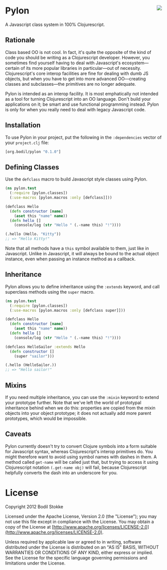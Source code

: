 # <img align="right" src="https://raw.github.com/bodil/pylon/master/pylon.gif"> Pylon

A Javascript class system in 100% Clojurescript.

## Rationale

Class based OO is not cool. In fact, it's quite the opposite of the
kind of code you should be writing as a Clojurescript developer.
However, you sometimes find yourself having to deal with Javascript's
ecosystem—certain of its more popular libraries in particular—out of
necessity. Clojurescript's core interop facilities are fine for
dealing with dumb JS objects, but when you have to get into more
advanced OO—creating classes and subclasses—the primitives are no
longer adequate.

Pylon is intended as an interop facility. It is most emphatically not
intended as a tool for turning Clojurescript into an OO language.
Don't build your applications on it; be smart and use functional
programming instead. Pylon is only for when you really need to deal
with legacy Javascript code.

## Installation

To use Pylon in your project, put the following in the `:dependencies`
vector of your `project.clj` file:

```clojure
[org.bodil/pylon "0.1.0"]
```

## Defining Classes

Use the `defclass` macro to build Javascript style classes using Pylon.

```clojure
(ns pylon.test
  (:require [pylon.classes])
  (:use-macros [pylon.macros :only [defclass]]))

(defclass Hello
  (defn constructor [name]
    (aset this "name" name))
  (defn hello []
    (console/log (str "Hello " (.-name this) "!"))))

(.hello (Hello. "Kitty"))
;; => "Hello Kitty!"
```

Note that all methods have a `this` symbol available to them, just
like in Javascript. Unlike in Javascript, it will always be bound to
the actual object instance, even when passing an instance method as a
callback.

## Inheritance

Pylon allows you to define inheritance using the `:extends` keyword,
and call superclass methods using the `super` macro.

```clojure
(ns pylon.test
  (:require [pylon.classes])
  (:use-macros [pylon.macros :only [defclass super]]))

(defclass Hello
  (defn constructor [name]
    (aset this "name" name))
  (defn hello []
    (console/log (str "Hello " (.-name this) "!"))))

(defclass HelloSailor :extends Hello
  (defn constructor []
    (super "sailor")))

(.hello (HelloSailor.))
;; => "Hello sailor!"
```

## Mixins

If you need multiple inheritance, you can use the `:mixin` keyword to
extend your prototype further. Note that we've left the world of
prototypal inheritance behind when we do this: properties are copied
from the mixin objects into your object prototype; it does not
actually add more parent prototypes, which would be impossible.

## Caveats

Pylon currently doesn't try to convert Clojure symbols into a form
suitable for Javascript syntax, whereas Clojurescript's interop
primitives do. You might therefore want to avoid using symbol names
with dashes in them. A method called `get-name` will be called just
that, but trying to access it using Clojurescript notation
`(.get-name obj)` will fail, because Clojurescript helpfully converts
the dash into an underscore for you.

# License

Copyright 2012 Bodil Stokke

Licensed under the Apache License, Version 2.0 (the "License"); you
may not use this file except in compliance with the License. You may
obtain a copy of the License at
[http://www.apache.org/licenses/LICENSE-2.0](http://www.apache.org/licenses/LICENSE-2.0).

Unless required by applicable law or agreed to in writing, software
distributed under the License is distributed on an "AS IS" BASIS,
WITHOUT WARRANTIES OR CONDITIONS OF ANY KIND, either express or
implied. See the License for the specific language governing
permissions and limitations under the License.

